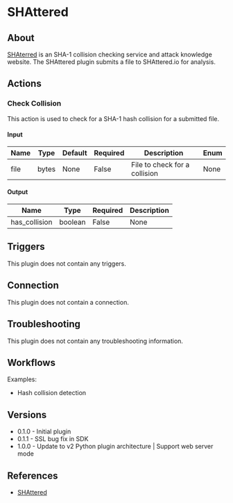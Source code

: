 
# SHAttered

## About

[SHAterred](http://shattered.io) is an SHA-1 collision checking service and attack knowledge website.
The SHAttered plugin submits a file to SHAttered.io for analysis.

## Actions

### Check Collision

This action is used to check for a SHA-1 hash collision for a submitted file.

#### Input

|Name|Type|Default|Required|Description|Enum|
|----|----|-------|--------|-----------|----|
|file|bytes|None|False|File to check for a collision|None|

#### Output

|Name|Type|Required|Description|
|----|----|--------|-----------|
|has_collision|boolean|False|None|

## Triggers

This plugin does not contain any triggers.

## Connection

This plugin does not contain a connection.

## Troubleshooting

This plugin does not contain any troubleshooting information.

## Workflows

Examples:

* Hash collision detection

## Versions

* 0.1.0 - Initial plugin
* 0.1.1 - SSL bug fix in SDK
* 1.0.0 - Update to v2 Python plugin architecture | Support web server mode

## References

* [SHAttered](http://shattered.io/)
